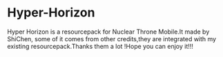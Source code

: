 # Hyper-Horizon
Hyper Horizon is a resourcepack for Nuclear Throne Mobile.It made by ShiChen, some of it comes from other credits,they are integrated with my existing resourcepack.Thanks them a lot !Hope you can enjoy it!!!
